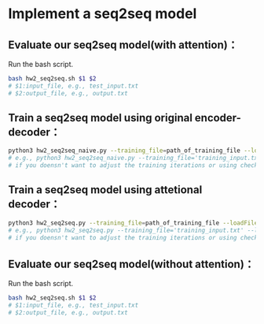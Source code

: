 # Implement a seq2seq model
## Evaluate our seq2seq model(with attention)：
Run the bash script.
```Bash
bash hw2_seq2seq.sh $1 $2
# $1:input_file, e.g., test_input.txt
# $2:output_file, e.g., output.txt
```
## Train a seq2seq model using original encoder-decoder：
```Bash
python3 hw2_seq2seq_naive.py --training_file=path_of_training_file --loadFilename=path_of_checkpoint_file --n_iterations=a_number
# e.g., python3 hw2_seq2seq_naive.py --training_file='training_input.txt' --loadFilename='model.tar' --n_iterations=50000
# if you doensn't want to adjust the training iterations or using checkpoint, please feel free to ignore these arguments
```
## Train a seq2seq model using attetional decoder：
```Bash
python3 hw2_seq2seq.py --training_file=path_of_training_file --loadFilename=path_of_checkpoint_file --n_iterations=a_number
# e.g., python3 hw2_seq2seq.py --training_file='training_input.txt' --loadFilename='model.tar' --n_iterations=50000
# if you doensn't want to adjust the training iterations or using checkpoint, please feel free to ignore these arguments
```
## Evaluate our seq2seq model(without attention)：
Run the bash script.
```Bash
bash hw2_seq2seq.sh $1 $2
# $1:input_file, e.g., test_input.txt
# $2:output_file, e.g., output.txt
```



